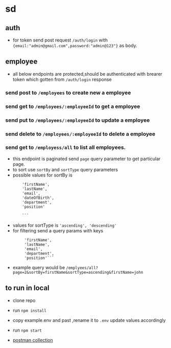 # sd

## auth
- for token send post request `/auth/login` with `{email:"admin@gmail.com",password:"admin@123"}` as body.

## employee
 - all below endpoints are protected,should be authenticated with brearer token which gotten from `/auth/login` response
### send post to `/employees` to create new a employee
### send get to `/employees/:employeeId` to get a employee
### send put to `/employees/:employeeId` to update a employee
### send delete to `/employees/:employeeId` to delete a employee
### send get to `/employess/all` to list all employees.
 - this endpoint is paginated send `page` query parameter to get particular page.
 - to sort use `sortBy` and `sortType` query parameters
 - possible values for sortBy is
    ``` 'employeeId',
        'firstName',
        'lastName',
        'email',
        'dateOfBirth',
        'department',
        'position'
        
        ```
- values for sortType is ```'ascending', 'descending'```
- for filtering send a query params with keys 
   ``` 'employeeId',
        'firstName',
        'lastName',
        'email',
        'department',
        'position'```
- example query would be `/emplyees/all?page=2&sortBy=firstName&sortType=ascending&firstName=john`


## to run in local 
 - clone repo
 - run `npm install`
 - copy example.env and  past ,rename it to  `.env` update values accordingly
 - run `npm start`

 - [postman collection](https://documenter.getpostman.com/view/27932492/2s9YymFPZh)